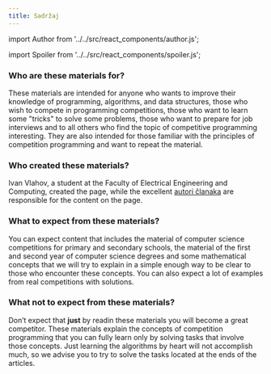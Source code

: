 ```yaml
---
title: Sadržaj
---
```


import Author from '../../src/react_components/author.js';

import Spoiler from '../../src/react_components/spoiler.js';

<Author authorName='Ivan Vlahov' githubUsername='vlahovivan'/>

### Who are these materials for?

These materials are intended for anyone who wants to improve their knowledge of programming, algorithms, and data structures, those who wish to compete in programming competitions, those who want to learn some "tricks" to solve some problems, those who want to prepare for job interviews and to all others who find the topic of competitive programming interesting. They are also intended for those familiar with the principles of competition programming and want to repeat the material.

### Who created these materials?

Ivan Vlahov, a student at the Faculty of Electrical Engineering and Computing, created the page, while the excellent [autori članaka](../doprinos-ovim-materijalima/autori) are responsible for the content on the page.

### What to expect from these materials?

You can expect content that includes the material of computer science competitions for primary and secondary schools, the material of the first and second year of computer science degrees and some mathematical concepts that we will try to explain in a simple enough way to be clear to those who encounter these concepts. You can also expect a lot of examples from real competitions with solutions.

### What not to expect from these materials?

Don’t expect that **just** by readin these materials you will become a great competitor. These materials explain the concepts of competition programming that you can fully learn only by solving tasks that involve those concepts. Just learning the algorithms by heart will not accomplish much, so we advise you to try to solve the tasks located at the ends of the articles.